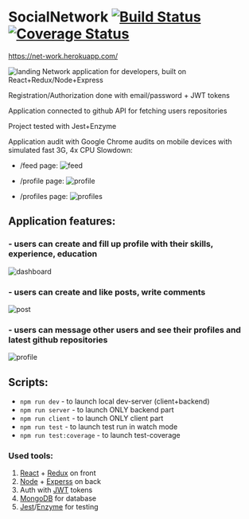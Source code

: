 # SocialNetwork [![Build Status](https://travis-ci.org/Grauero/SocialNetwork.svg?branch=master)](https://travis-ci.org/Grauero/SocialNetwork) [![Coverage Status](https://coveralls.io/repos/github/Grauero/SocialNetwork/badge.svg)](https://coveralls.io/github/Grauero/SocialNetwork)
https://net-work.herokuapp.com/

![landing](http://i.piccy.info/i9/6123cac0d42adfdad33b4cf740be1672/1552073275/63323/1306333/network_landing.jpg) 
Network application for developers, built on React+Redux/Node+Express

Registration/Authorization done with email/password + JWT tokens

Application connected to github API for fetching users repositories

Project tested with Jest+Enzyme

Application audit with Google Chrome audits on mobile devices with simulated fast 3G, 4x CPU Slowdown:
- /feed page: ![feed](http://i.piccy.info/i9/318980764f69b59e33badb9adf251d49/1552308747/14074/1306765/network_feed_page_mobile_simulatedFast3G.jpg)

- /profile page: ![profile](http://i.piccy.info/i9/244550f9b20a01b9673edf3c31c045e0/1552309510/14415/1306780/network_profile_page_mobile_simulatedFast3G.jpg)

- /profiles page: ![profiles](http://i.piccy.info/i9/a98a398e576a63179783fd9786dae218/1552309559/15686/1306780/network_profiles_page_mobile_simulatedFast3G.jpg)

## Application features:
### - users can create and fill up profile with their skills, experience, education
  
![dashboard](http://i.piccy.info/i9/644ede192b31b9ddf6c00623a420be29/1552073747/52218/1306335/network_dashboard.jpg)

 
 
### - users can create and like posts, write comments

![post](http://i.piccy.info/i9/e5a5d22e1a55b629a1a1766c15903881/1552074003/48702/1306335/network_post.jpg)
  
 
 
### - users can message other users and see their profiles and latest github repositories
  
 ![profile](http://i.piccy.info/i9/e8a3313c5297bef3b38c2d6445ef200b/1552074318/42482/1306335/network_profile.jpg)

## Scripts:
  - ```npm run dev``` - to launch local dev-server (client+backend)
  - ```npm run server``` - to launch ONLY backend part
  - ```npm run client``` - to launch ONLY client part
  - ```npm run test``` - to launch test run in watch mode
  - ```npm run test:coverage``` - to launch test-coverage

### Used tools:
  1. [React](https://reactjs.org/) + [Redux](https://redux.js.org/) on front
  2. [Node](https://nodejs.org/) + [Experss](https://expressjs.com/) on back
  3. Auth with [JWT](https://jwt.io/) tokens
  4. [MongoDB](https://www.mongodb.com/) for database
  5. [Jest](https://jestjs.io/)/[Enzyme](https://github.com/airbnb/enzyme) for testing

